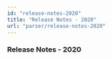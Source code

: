 ```yaml
---
id: "release-notes-2020"
title: "Release Notes - 2020"
url: "parser/release-notes-2020"
---
```


### Release Notes - 2020 ###



